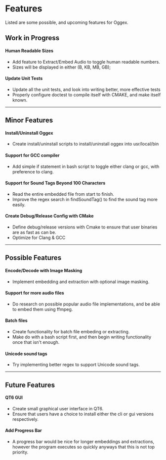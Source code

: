 # Features
Listed are some possible, and upcoming features for Oggex.


## Work in Progress

#### Human Readable Sizes
- Add feature to Extract/Embed Audio to toggle human readable numbers.
- Sizes will be displayed in either (B, KB, MB, GB);

#### Update Unit Tests
- Update all the unit tests, and look into writing better, more effective tests
- Properly configure doctest to compile itself with CMAKE, and make itself known.


- - - - -
## Minor Features

#### Install/Uninstall Oggex
- Create install/uninstall scripts to install/uninstall oggex into usr/local/bin

#### Support for GCC compiler
- Add simple if statement in bash script to toggle either clang or gcc, with preference to clang.

#### Support for Sound Tags Beyond 100 Characters
- Read the entire embedded file from start to finish.
- Improve the regex search in findSoundTag() to find the sound tag more easily.

#### Create Debug/Release Config with CMake
- Define debug/release versions with Cmake to ensure that user binaries are as fast as can be.
- Optimize for Clang & GCC


- - - - -
## Possible Features

#### Encode/Decode with Image Masking
- Implement embedding and extraction with optional image masking.

#### Support for more audio files
- Do research on possible popular audio file implementations, and be able to embed them using ffmpeg.

#### Batch files
- Create functionality for batch file embeding or extracting.
- Make do with a bash script first, and then begin writing functionality once that isn't enough.

#### Unicode sound tags
- Try implementing better regex to support Unicode sound tags.


- - - - -
## Future Features

#### QT6 GUI
- Create small graphical user interface in QT6.
- Ensure that users have a choice to install either the cli or gui versions respectively.

#### Add Progress Bar
- A progress bar would be nice for longer embeddings and extractions, however the program executes so quickly anyways that this is not top priority.
